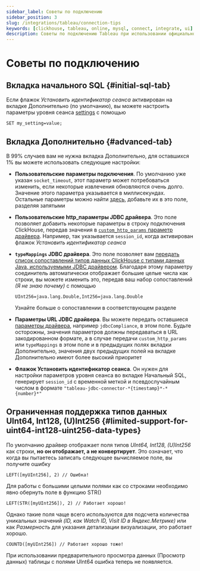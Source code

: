 ```yaml
---
sidebar_label: Советы по подключению
sidebar_position: 3
slug: /integrations/tableau/connection-tips
keywords: [clickhouse, tableau, online, mysql, connect, integrate, ui]
description: Советы по подключению Tableau при использовании официального соединителя ClickHouse.
---
```



# Советы по подключению
## Вкладка начального SQL {#initial-sql-tab}
Если флажок *Установить идентификатор сеанса* активирован на вкладке Дополнительно (по умолчанию), вы можете настроить параметры уровня сеанса [settings](/operations/settings/settings/) с помощью
```text
SET my_setting=value;
``` 
## Вкладка Дополнительно {#advanced-tab}

В 99% случаев вам не нужна вкладка Дополнительно, для оставшихся 1% вы можете использовать следующие настройки:
- **Пользовательские параметры подключения**. По умолчанию уже указан `socket_timeout`, этот параметр может потребоваться изменить, если некоторые извлечения обновляются очень долго. Значение этого параметра указывается в миллисекундах. Остальные параметры можно найти [здесь](https://github.com/ClickHouse/clickhouse-jdbc/blob/master/clickhouse-client/src/main/java/com/clickhouse/client/config/ClickHouseClientOption.java), добавьте их в это поле, разделяя запятыми
- **Пользовательские http_параметры JDBC драйвера**. Это поле позволяет добавить некоторые параметры в строку подключения ClickHouse, передав значения в [`custom_http_params` параметр драйвера](https://github.com/ClickHouse/clickhouse-jdbc#configuration). Например, так указывается `session_id`, когда активирован флажок *Установить идентификатор сеанса*
- **`typeMappings` JDBC драйвера**. Это поле позволяет вам [передать список сопоставлений типов данных ClickHouse с типами данных Java, используемыми JDBC драйвером](https://github.com/ClickHouse/clickhouse-jdbc#configuration). Благодаря этому параметру соединитель автоматически отображает большие целые числа как строки, вы можете изменить это, передав ваш набор сопоставлений *(Я не знаю почему)* с помощью
    ```text
    UInt256=java.lang.Double,Int256=java.lang.Double
    ```
  Узнайте больше о сопоставлении в соответствующем разделе

- **Параметры URL JDBC драйвера**. Вы можете передать оставшиеся [параметры драйвера](https://github.com/ClickHouse/clickhouse-jdbc#configuration), например `jdbcCompliance`, в этом поле. Будьте осторожны, значения параметров должны передаваться в URL закодированном формате, а в случае передачи `custom_http_params` или `typeMappings` в этом поле и в предыдущих полях вкладки Дополнительно, значения двух предыдущих полей на вкладке Дополнительно имеют более высокий приоритет
- **Флажок Установить идентификатор сеанса**. Он нужен для настройки параметров уровня сеанса во вкладке Начальный SQL, генерирует `session_id` с временной меткой и псевдослучайным числом в формате `"tableau-jdbc-connector-*{timestamp}*-*{number}*"`
## Ограниченная поддержка типов данных UInt64, Int128, (U)Int256 {#limited-support-for-uint64-int128-uint256-data-types}
По умолчанию драйвер отображает поля типов *UInt64, Int128, (U)Int256* как строки, **но он отображает, а не конвертирует**. Это означает, что когда вы пытаетесь записать следующее вычисляемое поле, вы получите ошибку
```text
LEFT([myUInt256], 2) // Ошибка!
```
Для работы с большими целыми полями как со строками необходимо явно обернуть поле в функцию STR()

```text
LEFT(STR([myUInt256]), 2) // Работает хорошо!
```

Однако такие поля чаще всего используются для подсчета количества уникальных значений *(ID, как Watch ID, Visit ID в Яндекс.Метрике)* или как *Размерность* для указания детализации визуализации, это работает хорошо.

```text
COUNTD([myUInt256]) // Работает хорошо тоже!
```
При использовании предварительного просмотра данных (Просмотр данных) таблицы с полями UInt64 ошибка теперь не появляется.
